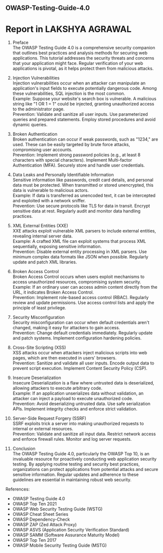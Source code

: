 ## OWASP-Testing-Guide-4.0
# Report in LAKSHYA AGRAWAL

1. Preface  
The OWASP Testing Guide 4.0 is a comprehensive security companion that outlines best practices and analysis methods for securing web applications. This tutorial addresses the security threats and concerns that your application might face. Regular verification of your web applications is pivotal, as it helps protect them from malicious attacks.  

2. Injection Vulnerabilities  
Injection vulnerabilities occur when an attacker can manipulate an application's input fields to execute potentially dangerous code. Among these vulnerabilities, SQL injection is the most common.  
Example: Suppose your website's search box is vulnerable. A malicious string like "1 OR 1 = 1" could be injected, granting unauthorized access to the administrator page.  
Prevention: Validate and sanitize all user inputs. Use parameterized queries and prepared statements. Employ stored procedures and avoid dynamic queries.  

3. Broken Authentication  
Broken authentication can occur if weak passwords, such as "1234," are used. These can be easily targeted by brute force attacks, compromising user accounts.  
Prevention: Implement strong password policies (e.g., at least 8 characters with special characters). Implement Multi-factor Authentication (MFA). Securely store and handle user credentials.  

4. Data Leaks and Personally Identifiable Information  
Sensitive information like passwords, credit card details, and personal data must be protected. When transmitted or stored unencrypted, this data is vulnerable to malicious actors.  
Example: If data is transferred as unencoded text, it can be intercepted and exploited with a network sniffer.  
Prevention: Use secure protocols like TLS for data in transit. Encrypt sensitive data at rest. Regularly audit and monitor data handling practices.  

5. XML External Entities (XXE)  
XXE attacks exploit vulnerable XML parsers to include external entities, revealing internal server data.  
Example: A crafted XML file can exploit systems that process XML sequentially, exposing sensitive information.  
Prevention: Disable external entity processing in XML parsers. Use minimum complex data formats like JSON when possible. Regularly update and patch XML libraries.  

6. Broken Access Control  
Broken Access Control occurs when users exploit mechanisms to access unauthorized resources, compromising system security.  
Example: If an ordinary user can access admin content directly from the URL, it indicates Broken Access Control.  
Prevention: Implement role-based access control (RBAC). Regularly review and update permissions. Use access control lists and apply the principle of least privilege.  

7. Security Misconfiguration  
Security misconfiguration can occur when default credentials aren't changed, making it easy for attackers to gain access.  
Prevention: Change default credentials immediately. Regularly update and patch systems. Implement configuration hardening policies.  

8. Cross-Site Scripting (XSS)  
XSS attacks occur when attackers inject malicious scripts into web pages, which are then executed in users' browsers.  
Prevention: Sanitize and validate all user inputs. Encode output data to prevent script execution. Implement Content Security Policy (CSP).  

9. Insecure Deserialization  
Insecure Deserialization is a flaw where untrusted data is deserialized, allowing attackers to execute arbitrary code.  
Example: If an application unserializes data without validation, an attacker can inject a payload to execute unauthorized code.  
Prevention: Avoid deserializing untrusted data. Use safe serialization APIs. Implement integrity checks and enforce strict validation.  

11. Server-Side Request Forgery (SSRF)  
SSRF exploits trick a server into making unauthorized requests to internal or external resources.  
Prevention: Validate and sanitize all input data. Restrict network access and enforce firewall rules. Monitor and log server requests.  

12. Conclusion  
The OWASP Testing Guide 4.0, particularly the OWASP Top 10, is an invaluable resource for proactively conducting web application security testing. By applying routine testing and security best practices, organizations can protect applications from potential attacks and secure sensitive information. Regular updates and adherence to these guidelines are essential in maintaining robust web security.  

References:  
- OWASP Testing Guide 4.0  
- OWASP Top Ten 2021  
- OWASP Web Security Testing Guide (WSTG)  
- OWASP Cheat Sheet Series  
- OWASP Dependency-Check  
- OWASP ZAP (Zed Attack Proxy)  
- OWASP ASVS (Application Security Verification Standard)  
- OWASP SAMM (Software Assurance Maturity Model)  
- OWASP Top Ten 2017  
- OWASP Mobile Security Testing Guide (MSTG)
